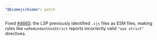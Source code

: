 ```yaml
---
"@biomejs/biome": patch
---
```


Fixed [#4665](https://github.com/biomejs/biome/issues/4665): the LSP previously
identified `.cjs` files as ESM files, making rules like `noRedundantUseStrict`
reports incorrectly valid `"use strict"` directives.
